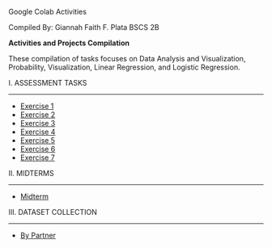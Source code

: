 Google Colab Activities

Compiled By: 
Giannah Faith F. Plata 
BSCS 2B

**Activities and Projects Compilation**

These compilation of tasks focuses on Data Analysis and Visualization, Probability, Visualization, Linear Regression, and Logistic Regression.

I. ASSESSMENT TASKS 

---
*   [Exercise 1](https://colab.research.google.com/drive/1RlyAOmGOS6VhJblFsDm2u1eQ06TNDTyC?usp=sharing)
*   [Exercise 2](https://colab.research.google.com/drive/17hRqoXpjVuoWLZ7x1yWQmlLz6ALuUiNF?usp=sharing)
*   [Exercise 3](https://colab.research.google.com/drive/1Z7sGxTIG3GlDdn9asS-D06p6bLDrPh5S?usp=sharing)
*   [Exercise 4](https://colab.research.google.com/drive/1uVtq1rdAIhkfqN-zTICMhJSMLQiHvh_O?usp=sharing)
*   [Exercise 5](https://colab.research.google.com/drive/1zZg0vQwYhndhQgOXrkCofOeNX4LNvXL6?usp=sharing)
*   [Exercise 6](https://colab.research.google.com/drive/12rfiGJgOxpfDCK9oerqwvUuQJ9uOyhpM?usp=sharing)
*   [Exercise 7](https://colab.research.google.com/drive/1Ow4VKsrcNMlgwJF8yPAprqluftPNSERu?usp=sharing)


II. MIDTERMS

---
*   [Midterm](https://colab.research.google.com/drive/1EGf19ecZFQ1ShhPobdpaNuwiU5MqYR_3?usp=sharing)


III. DATASET COLLECTION

---
*   [By Partner](https://colab.research.google.com/drive/1K-5jTVPVOfWip8sSQ8aMpBCywoe7gMaH?usp=sharing)
